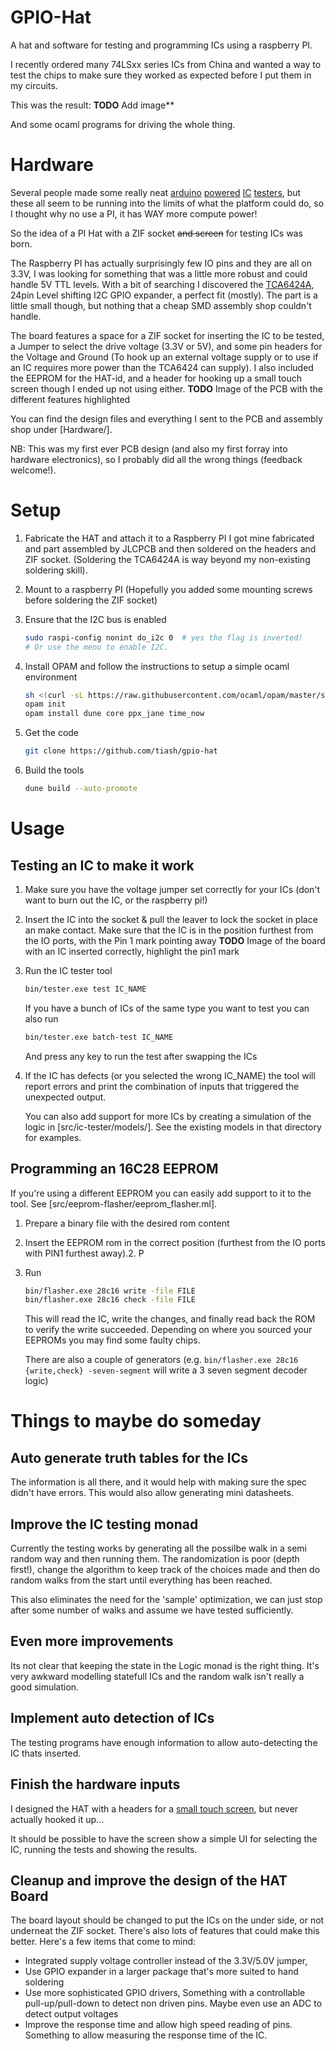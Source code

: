 # GPIO-Hat
A hat and software for testing and programming ICs using a raspberry PI.

I recently ordered many 74LSxx series ICs from China and wanted a way to test
the chips to make sure they worked as expected before I put them in my circuits.

This was the result:
**TODO** Add image**

And some ocaml programs for driving the whole thing.

# Hardware
Several people made some really neat [arduino](https://blog.arduino.cc/2018/02/05/automated-ic-testing-with-arduino-mega/) [powered](https://hackaday.com/2018/02/15/building-an-arduino-smart-ic-tester-for-25/) [IC](https://www.electronicsforu.com/electronics-projects/hardware-diy/arduino-based-digital-ic-tester-truth-table) [testers](https://blog.arduino.cc/2018/02/05/automated-ic-testing-with-arduino-mega/), but these all seem to be running into the limits of what the platform could do, so I thought why no use a PI, it has WAY more compute power!

So the idea of a PI Hat with a ZIF socket ~~and screen~~ for testing ICs was born.

The Raspberry PI has actually surprisingly few IO pins and they are all on 3.3V, I was looking for something that was a little more robust and could handle 5V TTL levels. With a bit of searching I discovered the [TCA6424A](https://www.ti.com/product/TCA6424A), 24pin Level shifting I2C GPIO expander, a perfect fit (mostly).
The part is a little small though, but nothing that a cheap SMD assembly shop couldn't handle.

The board features a space for a ZIF socket for inserting the IC to be tested, a Jumper to select the drive voltage (3.3V or 5V), and some pin headers for the Voltage and Ground (To hook up an external voltage supply or to use if an IC requires more power than the TCA6424 can supply).
I also included the EEPROM for the HAT-id, and a header for hooking up a small touch screen though I ended up not using either.
**TODO** Image of the PCB with the different features highlighted

You can find the design files and everything I sent to the PCB and assembly shop under [Hardware/].

NB: This was my first ever PCB design (and also my first forray into hardware electronics), so I probably did all the wrong things (feedback welcome!).


# Setup
1. Fabricate the HAT and attach it to a Raspberry PI
   I got mine fabricated and part assembled by JLCPCB and then soldered on the headers and ZIF socket.
   (Soldering the TCA6424A is way beyond my non-existing soldering skill).
2. Mount to a raspberry PI (Hopefully you added some mounting screws before soldering the ZIF socket)
3. Ensure that the I2C bus is enabled
   ```bash
   sudo raspi-config nonint do_i2c 0  # yes the flag is inverted!
   # Or use the menu to enable I2C. 
   ```
   
4. Install OPAM and follow the instructions to setup a simple ocaml environment
   ```bash
   sh <(curl -sL https://raw.githubusercontent.com/ocaml/opam/master/shell/install.sh)
   opam init
   opam install dune core ppx_jane time_now
   ```
5. Get the code
   ```bash
   git clone https://github.com/tiash/gpio-hat
   ``` 
6. Build the tools
   ```bash
   dune build --auto-promote
   ```
   
# Usage

## Testing an IC to make it work
1. Make sure you have the voltage jumper set correctly for your ICs (don't want to burn out the IC, or the raspberry pi!)
2. Insert the IC into the socket & pull the leaver to lock the socket in place an make contact.
   Make sure that the IC is in the position furthest from the IO ports, with the Pin 1 mark pointing away
      **TODO** Image of the board with an IC inserted correctly, highlight the pin1 mark
3. Run the IC tester tool
   ```bash
   bin/tester.exe test IC_NAME
   ```
   If you have a bunch of ICs of the same type you want to test you can also run
   ```bash
   bin/tester.exe batch-test IC_NAME
   ```
   And press any key to run the test after swapping the ICs
4. If the IC has defects (or you selected the wrong IC_NAME) the tool will report errors
   and print the combination of inputs that triggered the unexpected output.

   You can also add support for more ICs by creating a simulation of the logic
   in [src/ic-tester/models/]. See the existing models in that directory for examples.

## Programming an 16C28 EEPROM
If you're using a different EEPROM you can easily add support to it to the tool.  See [src/eeprom-flasher/eeprom_flasher.ml].
1. Prepare a binary file with the desired rom content
2. Insert the EEPROM rom in the correct position (furthest from the IO ports with PIN1 furthest away).2. P
3. Run
   ```bash
   bin/flasher.exe 28c16 write -file FILE
   bin/flasher.exe 28c16 check -file FILE
   ```
   This will read the IC, write the changes, and finally read back the ROM to verify the write succeeded.
   Depending on where you sourced your EEPROMs you may find some faulty chips.

   There are also a couple of generators (e.g. `bin/flasher.exe 28c16 {write,check} -seven-segment` will write a 3 seven segment decoder logic)

   
# Things to maybe do someday

## Auto generate truth tables for the ICs
The information is all there, and it would help with making sure the spec
didn't have errors.
This would also allow generating mini datasheets.

## Improve the IC testing monad
Currently the testing works by generating all the possilbe walk in a semi random way
and then running them.
The randomization is poor (depth first!), change the algorithm to keep track of the choices made
and then do random walks from the start until everything has been reached.

This also eliminates the need for the 'sample' optimization, we can just stop after some number of walks
and assume we have tested sufficiently.

## Even more improvements
Its not clear that keeping the state in the Logic monad is the right thing.
It's very awkward modelling statefull ICs and the random walk isn't really a good simulation.

## Implement auto detection of ICs
The testing programs have enough information to allow auto-detecting the IC thats inserted.

## Finish the hardware inputs
I designed the HAT with a headers for a [small touch screen](https://www.banggood.com/1_8-Inch-LCD-Screen-SPI-Serial-Port-Module-TFT-Color-Display-Touch-Screen-ST7735-p-1414465.html), but never actually hooked it up...

It should be possible to have the screen show a simple UI for selecting the IC, running the tests and showing the results.
 
## Cleanup and improve the design of the HAT Board
The board layout should be changed to put the ICs on the under side, or not underneat the ZIF socket.
There's also lots of features that could make this better.
Here's a few items that come to mind:
- Integrated supply voltage controller instead of the 3.3V/5.0V jumper,
- Use GPIO expander in a larger package that's more suited to hand soldering
- Use more sophisticated GPIO drivers,
  Something with a controllable pull-up/pull-down to detect non driven pins.
  Maybe even use an ADC to detect output voltages
- Improve the response time and allow high speed reading of pins. Something to allow measuring the response time of the IC.
